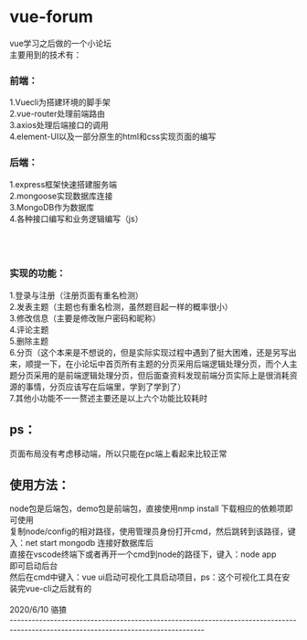 # vue-forum
vue学习之后做的一个小论坛</br>
主要用到的技术有：</br>
### 前端：</br>
1.Vuecli为搭建环境的脚手架</br>
2.vue-router处理前端路由</br>
3.axios处理后端接口的调用</br>
4.element-UI以及一部分原生的html和css实现页面的编写</br>
### 后端：</br>
1.express框架快速搭建服务端</br>
2.mongoose实现数据库连接</br>
3.MongoDB作为数据库</br>
4.各种接口编写和业务逻辑编写（js）</br>
</br></br></br>
### 实现的功能：</br>
1.登录与注册（注册页面有重名检测）</br>
2.发表主题（主题也有重名检测，虽然题目起一样的概率很小）</br>
3.修改信息（主要是修改账户密码和昵称）</br>
4.评论主题</br>
5.删除主题</br>
6.分页（这个本来是不想说的，但是实际实现过程中遇到了挺大困难，还是另写出来，顺提一下，在小论坛中首页所有主题的分页采用后端逻辑处理分页，而个人主题分页采用的是前端逻辑处理分页，但后面查资料发现前端分页实际上是很消耗资源的事情，分页应该写在后端里，学到了学到了）</br>
7.其他小功能不一一赘述主要还是以上六个功能比较耗时</br>
## ps：</br>
页面布局没有考虑移动端，所以只能在pc端上看起来比较正常

##  使用方法：</br>
node包是后端包，demo包是前端包，直接使用nmp install 下载相应的依赖项即可使用</br>
复制node/config的相对路径，使用管理员身份打开cmd，然后跳转到该路径，键入：net start mongodb 连接好数据库后</br>
直接在vscode终端下或者再开一个cmd到node的路径下，键入：node app</br>
即可启动后台</br>
然后在cmd中键入：vue ui启动可视化工具启动项目，ps：这个可视化工具在安装完vue-cli之后就有的</br>
</br>
2020/6/10  骆猹
</br>-----------------------------------------------------------------------------------------------------------------------------------

